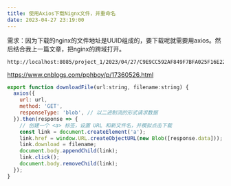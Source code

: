 ```yaml
---
title: 使用Axios下载Nignx文件，并重命名
date: 2023-04-27 23:19:00
---
```


需求：因为下载的nginx的文件地址是UUID组成的，要下载呢就需要用axios。然后结合我上一篇文章，把nginx的跨域打开。

```
http://localhost:8085/project_1/2023/04/27/C9E9CC592AF849F7BFA025F16E2271BD.sql
```
https://www.cnblogs.com/pphboy/p/17360526.html
```js
export function downloadFile(url:string, filename:string) {
  axios({
    url: url,
    method: 'GET',
    responseType: 'blob', // 以二进制流的形式请求数据
  }).then(response => {
    // 创建一个 <a> 标签，设置 URL 和新文件名，并模拟点击下载
    const link = document.createElement('a');
    link.href = window.URL.createObjectURL(new Blob([response.data]));
    link.download = filename;
    document.body.appendChild(link);
    link.click();
    document.body.removeChild(link);
  });
}
```